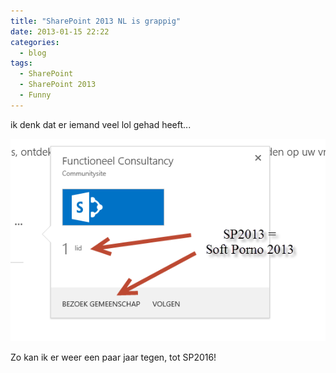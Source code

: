 ```yaml
---
title: "SharePoint 2013 NL is grappig"
date: 2013-01-15 22:22
categories:
  - blog
tags:
  - SharePoint
  - SharePoint 2013
  - Funny
---
```

ik denk dat er iemand veel lol gehad heeft...

![](/assets/images/wpid-1358284891930.jpg)

Zo kan ik er weer een paar jaar tegen, tot SP2016!
